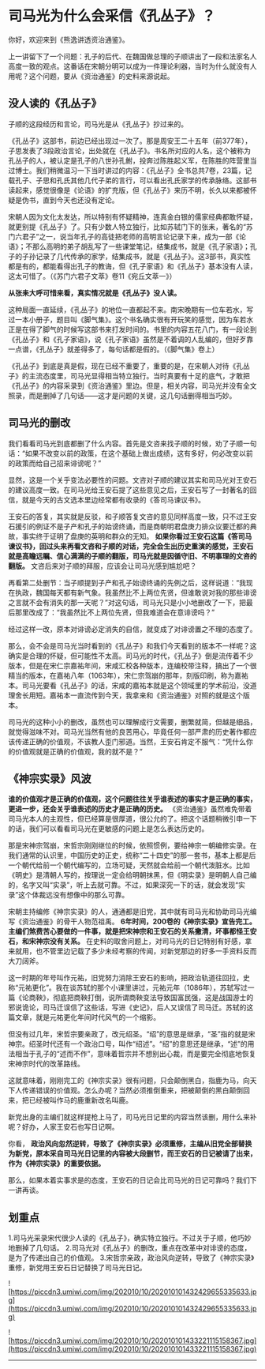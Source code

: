 # 司马光为什么会采信《孔丛子》？

你好，欢迎来到《熊逸讲透资治通鉴》。

上一讲留下了一个问题：孔子的后代、在魏国做总理的子顺讲出了一段和法家名人高度一致的观点。这番话在宋朝分明可以成为一件理论利器，当时为什么就没有人用呢？这个问题，要从《资治通鉴》的史料来源说起。

## 没人读的《孔丛子》

子顺的这段经历和言论，司马光是从《孔丛子》抄过来的。

《孔丛子》这部书，前边已经出现过一次了。那是周安王二十五年（前377年），子思发表了3段政治言论，出处就在《孔丛子》。书名所对应的人名，这个被称为孔丛子的人，被认定是孔子的八世孙孔鲋，投奔过陈胜起义军，在陈胜的阵营里当过博士。我们稍微温习一下当时讲过的内容：《孔丛子》全书总共7卷，23篇，记载孔子、子思和孔氏其他几代子弟的言行，可以看出孔氏家学的传承脉络。这部书读起来，感觉很像是《论语》的扩充版，但《孔丛子》来历不明，长久以来都被怀疑是伪书，直到今天也还没有定论。

宋朝人因为文化太发达，所以特别有怀疑精神，连真金白银的儒家经典都敢怀疑，就更别提《孔丛子》了。只有少数人特立独行，比如苏轼门下的张耒，著名的“苏门六君子”之一，说当年孔子的高徒把老师的高明言论记录下来，成为一部《论语》；不那么高明的弟子胡乱写了一些课堂笔记，结集成书，就是《孔子家语》；孔子的子孙记录了几代传承的家学，结集成书，就是《孔丛子》。这3部书，真实性都是有的，都能看得出孔子的教诲，但《孔子家语》和《孔丛子》基本没有人读，这太可惜了。（《苏门六君子文萃》卷11《宛丘文萃一》）

 **从张耒大呼可惜来看，真实情况就是《孔丛子》没人读。**

这种局面一直延续，《孔丛子》的地位一直都起不来。南宋晚期有一位车若水，写过一本小册子，题目叫《脚气集》。这个书名确实很有开玩笑的感觉，因为车若水正是在得了脚气的时候写这部书来打发时间的。书里的内容五花八门，有一段论到《孔丛子》和《孔子家语》，说《孔子家语》虽然是不着调的人乱编的，但好歹靠一点谱，《孔丛子》就差得多了，每句话都是假的。（《脚气集》卷上）

《孔丛子》到底是真是假，现在已经不重要了，重要的是，在宋朝人对待《孔丛子》的主流态度里，司马光显得相当特立独行。当时真要有十足的底气，才敢把《孔丛子》的内容采录到《资治通鉴》里边。但是，相关内容，司马光并没有全文照录，而是删掉了几句话——这才是问题的关键，这几句话删得相当巧妙。

## 司马光的删改

我们看看司马光到底都删了什么内容。首先是文咨来找子顺的时候，劝了子顺一句话：“如果不改变以前的政策，在这个基础上做出成绩，这有多好，何必改变以前的政策而给自己招来诽谤呢？”

显然，这是一个关乎变法必要性的问题。文咨对子顺的建议其实和司马光对王安石的建议高度一致。在司马光给王安石提了这些意见之后，王安石写了一封著名的回信，就是今天的古文选本里边经常都有收录的《答司马谏议书》。

王安石的答复，其实就是反驳，和子顺答复文咨的意见同样高度一致，只不过王安石援引的例证不是子产和孔子的始谤终诵，而是商朝明君盘庚力排众议要迁都的典故，事实终于证明了盘庚的英明和群众的无知。 **如果你看过王安石这篇《答司马谏议书》，回过头来再看文咨和子顺的对话，完全会生出历史重演的感觉，王安石就是高瞻远瞩、信心满满的子顺的翻版，司马光就是因循守旧、不明事理的文咨的翻版。** 文咨后来对子顺的拜服，应该会让司马光感到尴尬吧？

再看第二处删节：当子顺提到子产和孔子始谤终诵的先例之后，这样说道：“我现在执政，魏国每天都有新气象。我虽然比不上两位先贤，但谁敢说对我的那些诽谤之言就不会有消失的那一天呢？”对这句话，司马光只是小小地删改了一下，把最后那里改成了：“我虽然比不上两位先贤，但我难道会在意诽谤吗？”

经过这样一改，原本对诽谤必定消失的自信，就变成了对诽谤置之不理的态度了。

那么，会不会是司马光当时看到的《孔丛子》和我们今天看到的版本不一样呢？这确实是合理的怀疑，但可能性不太高。司马光的时代，《孔丛子》倒是流传着不少版本，但是在宋仁宗嘉祐年间，宋咸汇校各种版本，连编校带注释，搞出了一个很精当的版本，在嘉祐八年（1063年），宋仁宗驾崩的那年，刻版印刷，称为嘉祐本。司马光要看《孔丛子》的话，宋咸的嘉祐本就是这个领域里的学术前沿，没道理舍长用短。嘉祐本一直流传到今天，我拿来和《资治通鉴》对照的就是这个版本。

司马光的这种小小的删改，虽然也可以理解成行文需要，删繁就简，但越是细品，就觉得滋味不对。司马光当然有他的良苦用心，毕竟任何一部严肃的历史著作都应该传递正确的价值观，不该教人歪门邪道。当然，王安石肯定不服气：“凭什么你的价值观就是正确的价值观，我的就不是？”

## 《神宗实录》风波

 **谁的价值观才是正确的价值观，这个问题往往关乎谁表述的事实才是正确的事实，更进一步，还会关乎谁表述的历史才是正确的历史。** 《资治通鉴》虽然难免带着司马光本人的主观性，但已经算是很厚道，很公允的了。把这个话题稍微引申一下的话，我们可以看看司马光在更敏感的问题上是怎么表达历史的。

那是宋神宗驾崩，宋哲宗刚刚继位的时候，依照惯例，要给神宗一朝编修实录。在我们通常的认识里，中国历史的正史，统称“二十四史”的那一套书，基本上都是后一个朝代给前一个朝代编写的，立场可疑，天然就会给前一个朝代泼脏水。比如《明史》是清朝人写的，按理说一定会给明朝抹黑，但《明实录》是明朝人自己编的，名字又叫“实录”，听上去就可靠。不过，如果深究一下的话，就会发现“实录”这个体裁远没有想像中的那么可靠。

宋朝主持编修《神宗实录》的人，通通都是旧党，其中就有司马光和协助司马光编写《资治通鉴》的骨干人物范祖禹。 **6年时间，200卷的《神宗实录》宣告完工。主编们煞费苦心要做的一件事，就是把宋神宗和王安石的关系撇清，坏事都怪王安石，和宋神宗没有关系。** 在史料的取舍问题上，对司马光的日记特别有好感，拿来就用，也不管里边记载了多少未经考察的传闻，对新党那边的好多一手资料反而大刀阔斧。

这一时期的年号叫作元祐，旧党努力消除王安石的影响，把政治轨道往回拉，史称“元祐更化”。我在谈苏轼的那个小课里讲过，元祐元年（1086年），苏轼写过一篇《论商鞅》，彻底把商鞅打倒，说所谓商鞅变法导致国富民强，这是战国游士的邪说诡论，司马迁误信了这些话，写进《史记》，后人又误信了司马迁。苏轼的这篇文章，就是元祐更化年间时代风气的一个缩影。

但没有过几年，宋哲宗要亲政了，改元绍圣。“绍”的意思是继承，“圣”指的就是宋神宗。绍圣时代还有一个政治口号，叫作“绍述”。“绍”的意思还是继承，“述”的用法相当于孔子的“述而不作”，意味着哲宗并不想别出心裁，而是要完全彻底地恢复宋神宗时代的改革路线。

这就意味着，刚刚完工的《神宗实录》很有问题，只会颠倒黑白，指鹿为马，向天下人传递错误的价值观。怎么办呢？当然必须推倒重来，把被颠倒的黑白颠倒回来，把已经被叫作马的鹿重新改名叫鹿。

新党出身的主编们就这样提枪上马了，司马光日记里的内容当然该删，用什么来补呢？好办，人家王安石也写日记啊。

你看， **政治风向忽然逆转，导致了《神宗实录》必须重修，主编从旧党全部替换为新党，原本采自司马光日记里的内容被大段删节，而王安石的日记被请了出来，作为《神宗实录》的重要依据。**

那么，如果本着实事求是的态度，王安石的日记会比司马光的日记可靠吗？我们下一讲再谈。

## 划重点

1.司马光采录宋代很少人读的《孔丛子》，确实特立独行。不过关于子顺，他巧妙地删掉了几句话。
2.司马光对《孔丛子》的删改，重点在改革中对诽谤的态度，是为了传递出自己的价值观。
3.宋哲宗亲政，政治风向逆转，导致了《神宗实录》重修，新党用王安石日记替换了司马光日记。

![https://piccdn3.umiwi.com/img/202010/10/202010101432429655335633.jpg](https://piccdn3.umiwi.com/img/202010/10/202010101432429655335633.jpg)

![https://piccdn3.umiwi.com/img/202010/10/202010101433221115158367.jpg](https://piccdn3.umiwi.com/img/202010/10/202010101433221115158367.jpg)

---

